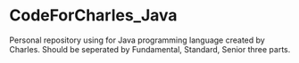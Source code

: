 # CodeForCharles_Java
Personal repository using for Java programming language created by Charles.
Should be seperated by Fundamental, Standard, Senior three parts.
